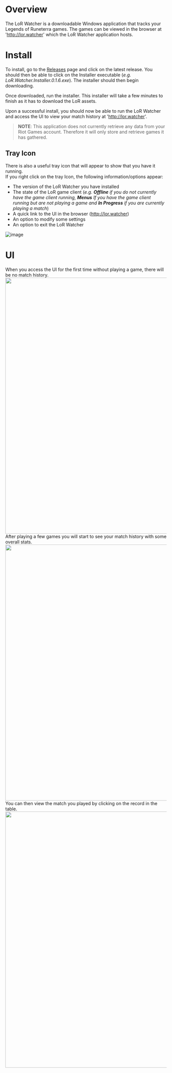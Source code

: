 # Overview

The LoR Watcher is a downloadable Windows application that tracks your Legends of Runeterra games. The games can be viewed in the browser at 'http://lor.watcher'
which the LoR Watcher application hosts.

# Install
To install, go to the [Releases](https://github.com/Marcus-Smallman/LoRWatcher/releases) page and click on the latest release.
You should then be able to click on the Installer executable (*e.g. LoR.Watcher.Installer.0.1.6.exe*).
The installer should then begin downloading.

Once downloaded, run the installer. This installer will take a few minutes to finish as it has to download the LoR assets.

Upon a successful install, you should now be able to run the LoR Watcher and access the UI to view your match history at 'http://lor.watcher'.

> **NOTE**: This application does not currently retrieve any data from your Riot Games account. Therefore it will only store and retrieve games it has gathered.

## Tray Icon
There is also a useful tray icon that will appear to show that you have it running.  
If you right click on the tray Icon, the following information/options appear:
 - The version of the LoR Watcher you have installed
 - The state of the LoR game client (*e.g. **Offline** if you do not currently have the game client running,
 **Menus** If you have the game client running but are not playing a game
and **In Progress** if you are currently playing a match*)
 - A quick link to the UI in the browser (http://lor.watcher)
 - An option to modify some settings
 - An option to exit the LoR Watcher
 
 ![image](https://user-images.githubusercontent.com/10182314/187091008-6eb3398a-5109-4792-a3cd-09eb019a89c7.png)

# UI
When you access the UI for the first time without playing a game, there will be no match history.  
<img src="https://user-images.githubusercontent.com/10182314/187091200-142139ac-aa1d-4095-81cb-6c008afaafcf.png" width="800">  
After playing a few games you will start to see your match history with some overall stats.  
<img src="https://user-images.githubusercontent.com/10182314/187091348-5e9bc63d-dca4-4219-8dfc-36afbf96e827.png" width="800">  
You can then view the match you played by clicking on the record in the table.  
<img src="https://user-images.githubusercontent.com/10182314/187091440-723f5d0b-9073-4ce7-a438-5a4e13a16766.png" width="800">  

